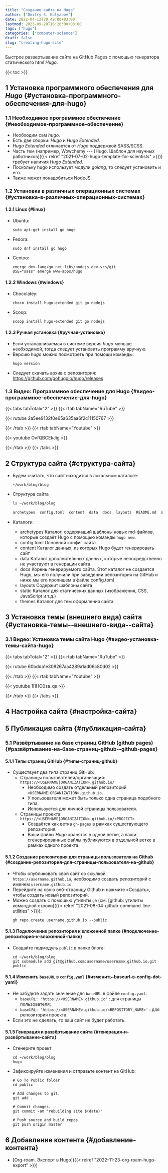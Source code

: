 ```yaml
---
title: "Создание сайта на Hugo"
author: ["Dmitry S. Kulyabov"]
date: 2022-04-12T20:49:00+03:00
lastmod: 2023-09-28T16:26:00+03:00
tags: ["hugo"]
categories: ["computer-science"]
draft: false
slug: "creating-hugo-site"
---
```


Быстрое развертывание сайта на GitHub Pages с помощью генератора статического html _Hugo_.

<!--more-->

{{< toc >}}


## <span class="section-num">1</span> Установка программного обеспечения для _Hugo_ {#установка-программного-обеспечения-для-hugo}


### <span class="section-num">1.1</span> Необходимое программное обеспечение {#необходимое-программное-обеспечение}

-   Необходим сам _hugo_.
-   Есть две сборки: _Hugo_ и _Hugo Extended_.
-   _Hugo Extended_ отличается от _Hugo_ поддержкой SASS/SCSS.
-   Часть тем (например, Wowchemy --- [Hugo. Шаблон для научных работников]({{< relref "2021-07-02-hugo-template-for-scientists" >}})) требует наличия _Hugo Extended_.
-   Поскольку hugo использует модули _golang_, то следует установить и его.
-   Также может понадобиться NodeJS.


### <span class="section-num">1.2</span> Установка в различных операционных системах {#установка-в-различных-операционных-системах}


#### <span class="section-num">1.2.1</span> Linux {#linux}

-   Ubuntu:
    ```shell
    sudo apt-get install go hugo
    ```
-   Fedora:
    ```shell
    sudo dnf install go hugo
    ```
-   Gentoo:
    ```shell
    emerge dev-lang/go net-libs/nodejs dev-vcs/git
    USE="sass" emerge www-apps/hugo
    ```


#### <span class="section-num">1.2.2</span> Windows {#windows}

-   Chocolatey:
    ```shell
    choco install hugo-extended git go nodejs
    ```
-   Scoop:
    ```shell
    scoop install hugo-extended git go nodejs
    ```


#### <span class="section-num">1.2.3</span> Ручная установка {#ручная-установка}

-   Если устанавливаемая в системе версия _hugo_ меньше необходимой, тогда следует установить программу вручную.
-   Версию _hugo_ можно посмотреть при помощи команды:
    ```shell
    hugo version
    ```
-   Следует скачать архив с репозитория: <https://github.com/gohugoio/hugo/releases>


### <span class="section-num">1.3</span> Видео: Программное обеспечение для Hugo {#видео-программное-обеспечение-для-hugo}

{{< tabs tabTotal="2" >}}
{{< rtab tabName="RuTube" >}}

{{< rutube 2a5ee9132f0e65a635aa6f2c11150767 >}}

{{< /rtab >}}
{{< rtab tabName="Youtube" >}}

{{< youtube OvfQBCEkJig >}}

{{< /rtab >}}
{{< /tabs >}}


## <span class="section-num">2</span> Структура сайта {#структура-сайта}

-   Будем считать, что сайт находится в локальном каталоге:
    ```shell
    ~/work/blog/blog
    ```
-   Структура сайта
    ```sh
    ls ~/work/blog/blog

    archetypes  config.toml  content  data  docs  layouts  README.md  static  themes
    ```

-   Каталоги:
    -   archetypes Каталог, содержащий шаблоны новых md-файлов, которые создаёт Hugo с помощью команды `hugo new`.
    -   config.toml Основной конфиг сайта
    -   content Каталог данных, из которых Hugo будет генерировать сайт
    -   data Каталог дополнительных данных, которые непосредственно не
        участвуют в генерации сайта
    -   docs Корень генерируемого сайта. Этот каталог не создается Hugo, мы
        его получили при заведении репозитория на GitHub и ниже мы его
        пропишем в файле config.toml
    -   layouts Содержит шаблоны сайта
    -   static Каталог для статических данных (изображения, CSS, JavaScript и
        т.д.)
    -   themes Каталог для тем оформления сайта


## <span class="section-num">3</span> Установка темы (внешнего вида) сайта {#установка-темы--внешнего-вида--сайта}


### <span class="section-num">3.1</span> Видео: Установка темы сайта Hugo {#видео-установка-темы-сайта-hugo}

{{< tabs tabTotal="2" >}}
{{< rtab tabName="RuTube" >}}

{{< rutube 60bdda1e308267aa4289a1ad06c80d02 >}}

{{< /rtab >}}
{{< rtab tabName="Youtube" >}}

{{< youtube 1l1HO0sa_qs >}}

{{< /rtab >}}
{{< /tabs >}}


## <span class="section-num">4</span> Настройка сайта {#настройка-сайта}


## <span class="section-num">5</span> Публикация сайта {#публикация-сайта}


### <span class="section-num">5.1</span> Развёртывание на базе страниц GitHub (github pages) {#развёртывание-на-базе-страниц-github--github-pages}


#### <span class="section-num">5.1.1</span> Типы страниц GitHub {#типы-страниц-github}

-   Существует два типа страниц GitHub:
    -   Страницы пользователей/организаций: `https://<USERNAME|ORGANIZATION>.github.io/`
        -   Необходимо создать отдельный репозиторий `<USERNAME|ORGANIZATION>.github.io`.
        -   У пользователя может быть только одна страница подобного типа.
        -   Используется для личной страницы пользователя.
    -   Страницы проекта: `https://<USERNAME|ORGANIZATION>.github.io/<PROJECT>`
        -   Создаётся как ветка `gh-pages` в рамках существующего репозитория.
        -   Ваши файлы _Hugo_ хранятся в одной ветке, а ваши сгенерированные файлы публикуются в отдельной ветке в рамках одного проекта.


#### <span class="section-num">5.1.2</span> Создание репозитория для страницы пользователя на Github {#создание-репозитория-для-страницы-пользователя-на-github}

-   Чтобы опубликовать свой сайт со ссылкой `https://username.github.io`, необходимо создать репозиторий с именем `username.github.io`.
-   Перейдите на свою веб-страницу Github и нажмите «Создать», чтобы создать новый репозиторий.
-   Можно создать с помощью утилиты `gh` (см. [github: утилиты командной строки]({{< relref "2021-08-04-github-command-line-utilities" >}})):
    ```shell
    gh repo create username.github.io --public
    ```


#### <span class="section-num">5.1.3</span> Подключение репозитория к вложенной папке {#подключение-репозитория-к-вложенной-папке}

-   Создайте подмодуль `public` в папке блога:
    ```shell
    cd ~/work/blog/blog
    git submodule add git@github.com:username/username.github.io.git public
    ```


#### <span class="section-num">5.1.4</span> Изменить `baseURL` в `config.yaml` {#изменить-baseurl-в-config-dot-yaml}

-   Не забудьте задать значение для `baseURL` в файле `config.yaml`:
    -   `baseURL: 'https://<USERNAME>.github.io'` : для страницы пользователя;
    -   `baseURL: 'https://<USERNAME>.github.io/<REPOSITORY_NAME>'` : для репозитория проекта.
-   Если это не сделать, то ваш сайт не будет работать.


#### <span class="section-num">5.1.5</span> Генерация и развёртывание сайта {#генерация-и-развёртывание-сайта}

-   Сгенерите проект
    ```shell
    cd ~/work/blog/blog
    hugo
    ```
-   Зафиксируйте изменения и отправьте контент на GitHub:
    ```shell
    # Go To Public folder
    cd public

    # Add changes to git.
    git add .

    # Commit changes.
    git commit -am "rebuilding site $(date)"

    # Push source and build repos.
    git push origin master
    ```


## <span class="section-num">6</span> Добавление контента {#добавление-контента}

-   [Org-roam. Экспорт в Hugo]({{< relref "2022-11-23-org-roam-hugo-export" >}})
